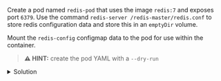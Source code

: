 Create a pod named `redis-pod` that uses the image `redis:7` and exposes port `6379`. Use the command `redis-server /redis-master/redis.conf` to store redis configuration data and store this in an `emptyDir` volume. 

Mount the `redis-config` configmap data to the pod for use within the container.

> **⚠️ HINT:** create the pod YAML with a `--dry-run`


<details><summary>Solution</summary>
<br>

```bash
k run redis-pod --image=redis:7 --port 6379 --command 'redis-server' '/redis-master/redis.conf' --dry-run=client -o yaml > redis-pod.yaml
```{{exec}}

```bash
k apply -f redis-pod.yaml
```

</details>